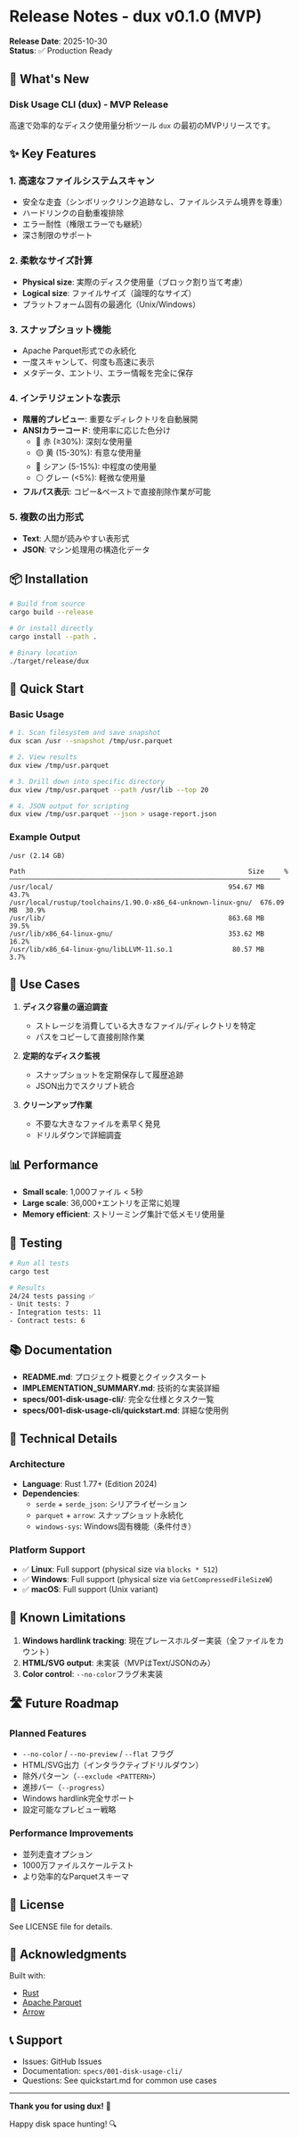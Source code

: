 # Release Notes - dux v0.1.0 (MVP)

**Release Date**: 2025-10-30  
**Status**: ✅ Production Ready

## 🎉 What's New

### Disk Usage CLI (dux) - MVP Release

高速で効率的なディスク使用量分析ツール `dux` の最初のMVPリリースです。

## ✨ Key Features

### 1. 高速なファイルシステムスキャン
- 安全な走査（シンボリックリンク追跡なし、ファイルシステム境界を尊重）
- ハードリンクの自動重複排除
- エラー耐性（権限エラーでも継続）
- 深さ制限のサポート

### 2. 柔軟なサイズ計算
- **Physical size**: 実際のディスク使用量（ブロック割り当て考慮）
- **Logical size**: ファイルサイズ（論理的なサイズ）
- プラットフォーム固有の最適化（Unix/Windows）

### 3. スナップショット機能
- Apache Parquet形式での永続化
- 一度スキャンして、何度も高速に表示
- メタデータ、エントリ、エラー情報を完全に保存

### 4. インテリジェントな表示
- **階層的プレビュー**: 重要なディレクトリを自動展開
- **ANSIカラーコード**: 使用率に応じた色分け
  - 🔴 赤 (≥30%): 深刻な使用量
  - 🟡 黄 (15-30%): 有意な使用量
  - 🔵 シアン (5-15%): 中程度の使用量
  - ⚪ グレー (<5%): 軽微な使用量
- **フルパス表示**: コピー&ペーストで直接削除作業が可能

### 5. 複数の出力形式
- **Text**: 人間が読みやすい表形式
- **JSON**: マシン処理用の構造化データ

## 📦 Installation

```bash
# Build from source
cargo build --release

# Or install directly
cargo install --path .

# Binary location
./target/release/dux
```

## 🚀 Quick Start

### Basic Usage

```bash
# 1. Scan filesystem and save snapshot
dux scan /usr --snapshot /tmp/usr.parquet

# 2. View results
dux view /tmp/usr.parquet

# 3. Drill down into specific directory
dux view /tmp/usr.parquet --path /usr/lib --top 20

# 4. JSON output for scripting
dux view /tmp/usr.parquet --json > usage-report.json
```

### Example Output

```
/usr (2.14 GB)

Path                                                        Size     %
────────────────────────────────────────────────────────────────────
/usr/local/                                            954.67 MB  43.7%
/usr/local/rustup/toolchains/1.90.0-x86_64-unknown-linux-gnu/  676.09 MB  30.9%
/usr/lib/                                              863.68 MB  39.5%
/usr/lib/x86_64-linux-gnu/                             353.62 MB  16.2%
/usr/lib/x86_64-linux-gnu/libLLVM-11.so.1               80.57 MB   3.7%
```

## 🎯 Use Cases

1. **ディスク容量の逼迫調査**
   - ストレージを消費している大きなファイル/ディレクトリを特定
   - パスをコピーして直接削除作業

2. **定期的なディスク監視**
   - スナップショットを定期保存して履歴追跡
   - JSON出力でスクリプト統合

3. **クリーンアップ作業**
   - 不要な大きなファイルを素早く発見
   - ドリルダウンで詳細調査

## 📊 Performance

- **Small scale**: 1,000ファイル < 5秒
- **Large scale**: 36,000+エントリを正常に処理
- **Memory efficient**: ストリーミング集計で低メモリ使用量

## 🧪 Testing

```bash
# Run all tests
cargo test

# Results
24/24 tests passing ✅
- Unit tests: 7
- Integration tests: 11
- Contract tests: 6
```

## 📚 Documentation

- **README.md**: プロジェクト概要とクイックスタート
- **IMPLEMENTATION_SUMMARY.md**: 技術的な実装詳細
- **specs/001-disk-usage-cli/**: 完全な仕様とタスク一覧
- **specs/001-disk-usage-cli/quickstart.md**: 詳細な使用例

## 🔧 Technical Details

### Architecture
- **Language**: Rust 1.77+ (Edition 2024)
- **Dependencies**:
  - `serde` + `serde_json`: シリアライゼーション
  - `parquet` + `arrow`: スナップショット永続化
  - `windows-sys`: Windows固有機能（条件付き）

### Platform Support
- ✅ **Linux**: Full support (physical size via `blocks * 512`)
- ✅ **Windows**: Full support (physical size via `GetCompressedFileSizeW`)
- ✅ **macOS**: Full support (Unix variant)

## 🐛 Known Limitations

1. **Windows hardlink tracking**: 現在プレースホルダー実装（全ファイルをカウント）
2. **HTML/SVG output**: 未実装（MVPはText/JSONのみ）
3. **Color control**: `--no-color`フラグ未実装

## 🛣️ Future Roadmap

### Planned Features
- `--no-color` / `--no-preview` / `--flat` フラグ
- HTML/SVG出力（インタラクティブドリルダウン）
- 除外パターン（`--exclude <PATTERN>`）
- 進捗バー（`--progress`）
- Windows hardlink完全サポート
- 設定可能なプレビュー戦略

### Performance Improvements
- 並列走査オプション
- 1000万ファイルスケールテスト
- より効率的なParquetスキーマ

## 📝 License

See LICENSE file for details.

## 🙏 Acknowledgments

Built with:
- [Rust](https://www.rust-lang.org/)
- [Apache Parquet](https://parquet.apache.org/)
- [Arrow](https://arrow.apache.org/)

## 📞 Support

- Issues: GitHub Issues
- Documentation: `specs/001-disk-usage-cli/`
- Questions: See quickstart.md for common use cases

---

**Thank you for using dux!** 🎉

Happy disk space hunting! 🔍
